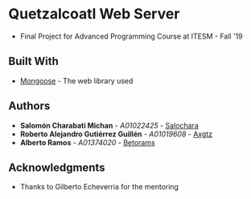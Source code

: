# Quetzalcoatl Web Server

* Final Project for Advanced Programming Course at ITESM - Fall '19 

## Built With

* [Mongoose](https://github.com/cesanta/mongoose/) - The web library used


## Authors
           			           	
* **Salomón Charabati Michan** - *A01022425* - [Salochara](http://github.com/salochara)
* **Roberto Alejandro Gutiérrez Guillén** - *A01019608* - [Axgtz](https://github.com/axgtz)
* **Alberto Ramos** - *A01374020* - [Betorams](https://github.com/betorams)

## Acknowledgments

* Thanks to Gilberto Echeverria for the mentoring
